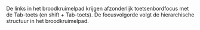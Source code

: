 <!-- @license CC0-1.0 -->

De links in het broodkruimelpad krijgen afzonderlijk toetsenbordfocus met de Tab-toets (en shift + Tab-toets). De focusvolgorde volgt de hierarchische structuur in het broodkruimelpad.
